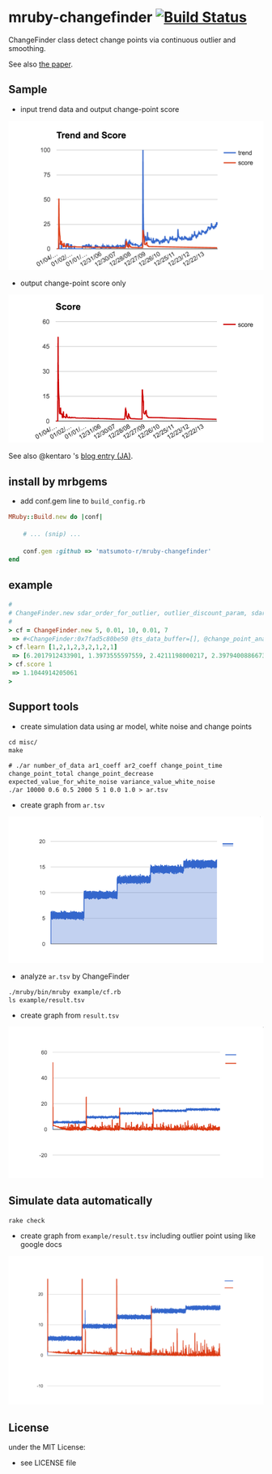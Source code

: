 # mruby-changefinder   [![Build Status](https://travis-ci.org/matsumoto-r/mruby-changefinder.png?branch=master)](https://travis-ci.org/matsumoto-r/mruby-changefinder)

ChangeFinder class detect change points via continuous outlier and smoothing.

See also [the paper](http://dl.acm.org/citation.cfm?id=775148).

## Sample

- input trend data and output change-point score

![](images/trend_and_score.png)

- output change-point score only

![](images/score.png)

See also @kentaro 's [blog entry (JA)](http://blog.kentarok.org/entry/2016/03/21/015037).

## install by mrbgems
- add conf.gem line to `build_config.rb`

```ruby
MRuby::Build.new do |conf|

    # ... (snip) ...

    conf.gem :github => 'matsumoto-r/mruby-changefinder'
end
```
## example
```ruby
#
# ChangeFinder.new sdar_order_for_outlier, outlier_discount_param, sdar_order_for_change_point, change_point_discount_param, smooth_term
#
> cf = ChangeFinder.new 5, 0.01, 10, 0.01, 7
 => #<ChangeFinder:0x7fad5c80be50 @ts_data_buffer=[], @change_point_analyze=#<ChangeFinder::SDAR:0x7fad5c80bb80>, @smooth_term=5, @outlier_analyze=#<ChangeFinder::SDAR:0x7fad5c80be20>>
> cf.learn [1,2,1,2,3,2,1,2,1]
 => [6.2017912433901, 1.3973555597559, 2.4211198000217, 2.3979400886673, 1.7835503570548, 1.4166612339939, 1.4837836144657, 1.2835583707215, 1.1556254255408]
> cf.score 1
 => 1.1044914205061
>
```

## Support tools
- create simulation data using ar model, white noise and change points

```
cd misc/
make
```

```
# ./ar number_of_data ar1_coeff ar2_coeff change_point_time change_point_total change_point_decrease expected_value_for_white_noise variance_value_white_noise
./ar 10000 0.6 0.5 2000 5 1 0.0 1.0 > ar.tsv
```

- create graph from `ar.tsv`

![](images/simulation.png)

- analyze `ar.tsv` by ChangeFinder

```
./mruby/bin/mruby example/cf.rb
ls example/result.tsv
```

- create graph from `result.tsv`

![](images/cf_simulation.png)

## Simulate data automatically

```
rake check
```

- create graph from `example/result.tsv` including outlier point using like google docs

![](images/simulate_check.png)

## License
under the MIT License:
- see LICENSE file
